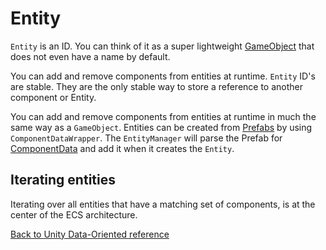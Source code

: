 # Entity

`Entity` is an ID. You can think of it as a super lightweight [GameObject](https://docs.unity3d.com/Manual/class-GameObject.html) that does not even have a name by default.

You can add and remove components from entities at runtime. `Entity` ID's are stable. They are the only stable way to store a reference to another component or Entity.

You can add and remove components from entities at runtime in much the same way as a `GameObject`. Entities can be created from [Prefabs](https://docs.unity3d.com/Manual/Prefabs.html) by using `ComponentDataWrapper`. The `EntityManager` will parse the Prefab for [ComponentData](component_data.md) and add it when it creates the `Entity`. 

## Iterating entities

Iterating over all entities that have a matching set of components, is at the center of the ECS architecture.

[Back to Unity Data-Oriented reference](index.md)